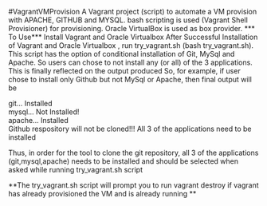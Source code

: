 #VagrantVMProvision
A Vagrant project (script) to automate a VM provision with APACHE, GITHUB and MYSQL.
bash scripting is used (Vagrant Shell Provisioner)  for provisioning. Oracle VirtualBox is used as box provider.
*** To Use***
Install Vagrant and Oracle Virtualbox 
After Successful Installation of Vagrant and Oracle Virtualbox , run try_vagrant.sh (bash try_vagrant.sh). This script has the option of conditional installation of Git, MySql and Apache.
So users can chose to not install any (or all) of the 3 applications. This is finally reflected on the output produced
So, for example, if user chose to install only Github but not MySql or Apache, then final output will be 

  git... Installed     
  mysql... Not Installed!    
  apache... Installed     
  Github respository will not be cloned!!! All 3 of the applications need to be installed   

Thus, in order for the tool to clone the git repository, all 3 of the applications (git,mysql,apache) needs to be installed and should be selected when asked while running try_vagrant.sh script

**The try_vagrant.sh script will prompt you to run vagrant destroy if vagrant has already provisioned the VM and is already running **

